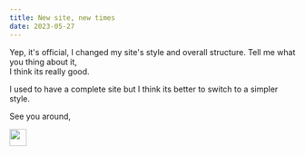 ```yaml
---
title: New site, new times
date: 2023-05-27
---
```


Yep, it's official, I changed my site's style and overall structure. Tell me what you thing about it,  
I think its really good.

I used to have a complete site but I think its better to switch to a simpler style.  

See you around,

<img src="/images/Signature.svg" height="30">
